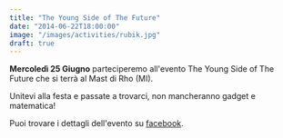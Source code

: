 ```yaml
---
title: "The Young Side of The Future"
date: "2014-06-22T18:00:00"
image: "/images/activities/rubik.jpg"
draft: true
---
```


**Mercoledì 25 Giugno** parteciperemo all'evento The Young Side of The Future che si terrà al Mast di Rho (MI).

Unitevi alla festa e passate a trovarci, non mancheranno gadget e matematica!

Puoi trovare i dettagli dell'evento su [facebook][1].

[1]: https://www.facebook.com/events/733634113368188/

